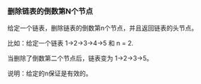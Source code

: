 
### 删除链表的倒数第N个节点

给定一个链表，删除链表的倒数第n个节点，并且返回链表的头节点。

比如：给定一个链表 1->2->3->4->5 和 n = 2.

当删除了倒数第二个节点后，链表变为 1->2->3->5。

说明：给定的n保证是有效的。

